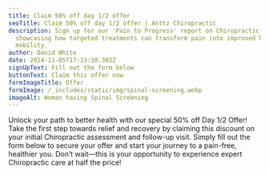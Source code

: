 ```yaml
---
title: Claim 50% off day 1/2 offer
seoTitle: Claim 50% off day 1/2 offer | Anttz Chiropractic
description: Sign up for our 'Pain to Progress' report on Chiropractic care,
  showcasing how targeted treatments can transform pain into improved health and
  mobility.
author: David White
date: 2024-11-05T17:13:10.382Z
signUpText: Fill out the form below
buttonText: Claim this offer now
formImageTitle: Offer
formImage: /_includes/static/img/spinal-screening.webp
imageAlt: Woman having Spinal Screening
---
```

Unlock your path to better health with our special 50% off Day 1/2 Offer! Take the first step towards relief and recovery by claiming this discount on your initial Chiropractic assessment and follow-up visit. Simply fill out the form below to secure your offer and start your journey to a pain-free, healthier you. Don’t wait—this is your opportunity to experience expert Chiropractic care at half the price!
